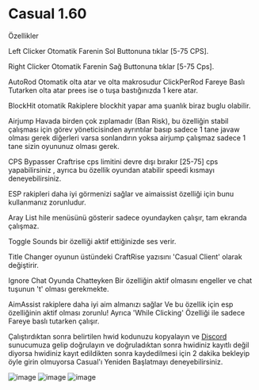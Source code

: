 # Casual 1.60
Özellikler

Left Clicker Otomatik Farenin Sol Buttonuna tıklar [5-75 CPS].

Right Clicker Otomatik Farenin Sağ Buttonuna tıklar [5-75 Cps].

AutoRod Otomatik olta atar ve olta makrosudur ClickPerRod Fareye Baslı Tutarken olta atar prees ise o tuşa bastığınızda 1 kere atar.

BlockHit otomatik Rakiplere blockhit yapar ama şuanlık biraz buglu olabilir.

Airjump Havada birden çok zıplamadır (Ban Risk), bu özelliğin stabil çalışması için görev yöneticisinden ayrıntılar basıp sadece 1 tane javaw olması gerek diğerleri varsa sonlandırın yoksa airjump çalışmaz sadece 1 tane sizin oyununuz olması gerek.

CPS Bypasser Craftrise cps limitini devre dışı bırakır [25-75] cps yapabilirsiniz , ayrıca bu özellik oyundan atabilir speedi kısmayı deneyebilirsiniz.

ESP rakipleri daha iyi görmenizi sağlar ve aimaissist özelliği için bunu kullanmanız zorunludur.

Aray List hile menüsünü gösterir sadece oyundayken çalışır, tam ekranda çalışmaz.

Toggle Sounds bir özelliği aktif ettiğinizde ses verir.

Title Changer oyunun üstündeki CraftRise yazısını 'Casual Client' olarak değiştirir.

Ignore Chat Oyunda Chatteyken Bir özelliğin aktif olmasını engeller ve chat tuşunun 't' olması gerekmekte.

AimAssist rakiplere daha iyi aim almanızı sağlar Ve bu özellik için esp özelliğinin aktif olması zorunlu! Ayrıca 'While Clicking' Özelliği ile sadece Fareye baslı tutarken çalışır.

Çalıştırdıktan sonra belirtilen hwid kodunuzu kopyalayın ve [Discord](https://discord.gg/VdF6X2FaaE) sunucumuza gelip doğrulayın ve doğruladıktan sonra hwidiniz kayıtlı değil diyorsa hwidiniz kayıt edildikten sonra kaydedilmesi için 2 dakika bekleyip öyle girin olmuyorsa Casual'ı Yeniden Başlatmayı deneyebilirsiniz.

![image](https://user-images.githubusercontent.com/106991507/176671410-42f5368e-85e8-4ad8-aa04-421479db6346.png)
![image](https://cdn.discordapp.com/attachments/987798532679401535/995097402975469719/unknown.png)
![image](https://cdn.discordapp.com/attachments/987798532679401535/995097429852557434/unknown.png)
